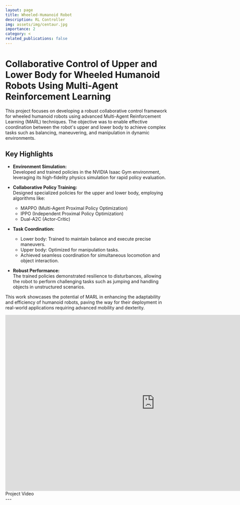 ```yaml
---
layout: page
title: Wheeled-Humanoid Robot 
description: RL Controller
img: assets/img/centaur.jpg
importance: 2
category: <
related_publications: false
---
```


# Collaborative Control of Upper and Lower Body for Wheeled Humanoid Robots Using Multi-Agent Reinforcement Learning  

This project focuses on developing a robust collaborative control framework for wheeled humanoid robots using advanced Multi-Agent Reinforcement Learning (MARL) techniques. The objective was to enable effective coordination between the robot's upper and lower body to achieve complex tasks such as balancing, maneuvering, and manipulation in dynamic environments.  

## Key Highlights  
- **Environment Simulation:**  
  Developed and trained policies in the NVIDIA Isaac Gym environment, leveraging its high-fidelity physics simulation for rapid policy evaluation.  

- **Collaborative Policy Training:**  
  Designed specialized policies for the upper and lower body, employing algorithms like:  
  - MAPPO (Multi-Agent Proximal Policy Optimization)  
  - IPPO (Independent Proximal Policy Optimization)  
  - Dual-A2C (Actor-Critic)  

- **Task Coordination:**  
  - Lower body: Trained to maintain balance and execute precise maneuvers.  
  - Upper body: Optimized for manipulation tasks.  
  - Achieved seamless coordination for simultaneous locomotion and object interaction.  

- **Robust Performance:**  
  The trained policies demonstrated resilience to disturbances, allowing the robot to perform challenging tasks such as jumping and handling objects in unstructured scenarios.  

This work showcases the potential of MARL in enhancing the adaptability and efficiency of humanoid robots, paving the way for their deployment in real-world applications requiring advanced mobility and dexterity.  

<div class="row">
<div class="text-center mt-3 mt-md-0">
    <iframe 
        width="930" 
        height="550" 
        src="https://www.youtube.com/embed/h2RINaXp3i8?si=DZ8Dz7dfWSrPicfi" 
        title="YouTube video player" 
        frameborder="0" 
        allow="accelerometer; autoplay; clipboard-write; encrypted-media; gyroscope; picture-in-picture; web-share" 
        referrerpolicy="strict-origin-when-cross-origin" 
        allowfullscreen>
    </iframe>
</div>

</div>
<div class="caption">
    Project Video
</div>
---